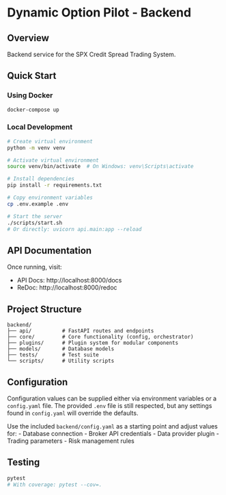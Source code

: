 # Dynamic Option Pilot - Backend

## Overview
Backend service for the SPX Credit Spread Trading System.

## Quick Start

### Using Docker
```bash
docker-compose up
```

### Local Development
```bash
# Create virtual environment
python -m venv venv

# Activate virtual environment
source venv/bin/activate  # On Windows: venv\Scripts\activate

# Install dependencies
pip install -r requirements.txt

# Copy environment variables
cp .env.example .env

# Start the server
./scripts/start.sh
# Or directly: uvicorn api.main:app --reload
```

## API Documentation
Once running, visit:
- API Docs: http://localhost:8000/docs
- ReDoc: http://localhost:8000/redoc

## Project Structure
```
backend/
├── api/          # FastAPI routes and endpoints
├── core/         # Core functionality (config, orchestrator)
├── plugins/      # Plugin system for modular components
├── models/       # Database models
├── tests/        # Test suite
└── scripts/      # Utility scripts
```

## Configuration
Configuration values can be supplied either via environment variables or a
`config.yaml` file. The provided `.env` file is still respected, but any
settings found in `config.yaml` will override the defaults.

Use the included `backend/config.yaml` as a starting point and adjust values for:
    - Database connection
    - Broker API credentials
    - Data provider plugin
    - Trading parameters
    - Risk management rules

## Testing
```bash
pytest
# With coverage: pytest --cov=.
```
